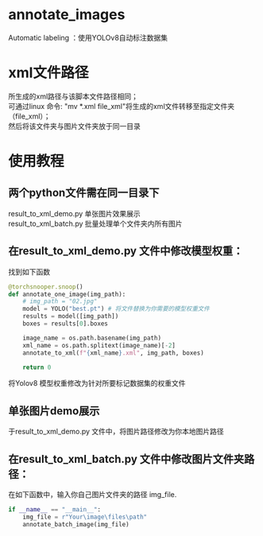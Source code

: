 # annotate_images
 Automatic labeling ：使用YOLOv8自动标注数据集

# xml文件路径
所生成的xml路径与该脚本文件路径相同；  
可通过linux 命令: "mv *.xml  file_xml"将生成的xml文件转移至指定文件夹（file_xml）；  
然后将该文件夹与图片文件夹放于同一目录

# 使用教程
## 两个python文件需在同一目录下
result_to_xml_demo.py  单张图片效果展示  
result_to_xml_batch.py 批量处理单个文件夹内所有图片

## 在result_to_xml_demo.py 文件中修改模型权重：
找到如下函数

```python
@torchsnooper.snoop()
def annotate_one_image(img_path):
    # img_path = "02.jpg"
    model = YOLO("best.pt") # 将文件替换为你需要的模型权重文件
    results = model([img_path])
    boxes = results[0].boxes

    image_name = os.path.basename(img_path)
    xml_name = os.path.splitext(image_name)[-2]
    annotate_to_xml(f"{xml_name}.xml", img_path, boxes)

    return 0
```

将Yolov8 模型权重修改为针对所要标记数据集的权重文件

## 单张图片demo展示
于result_to_xml_demo.py 文件中，将图片路径修改为你本地图片路径

## 在result_to_xml_batch.py 文件中修改图片文件夹路径：
在如下函数中，输入你自己图片文件夹的路径 img_file.
```python
if __name__ == "__main__":
    img_file = r"Your\image\files\path"
    annotate_batch_image(img_file)
```





